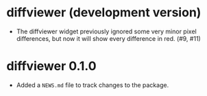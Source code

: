 # diffviewer (development version)

* The diffviewer widget previously ignored some very minor pixel differences, but now it will show every difference in red. (#9, #11)

# diffviewer 0.1.0

* Added a `NEWS.md` file to track changes to the package.
